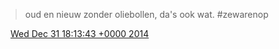 > oud en nieuw zonder oliebollen, da's ook wat\. \#zewarenop

<img src="../../media/tweet.ico" width="12" /> [Wed Dec 31 18:13:43 +0000 2014](https://twitter.com/DromerDenker/status/550354125846638593)